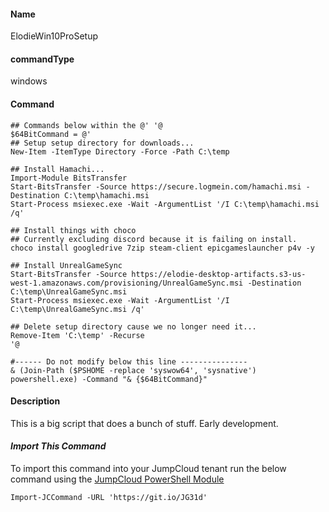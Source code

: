 #### Name

ElodieWin10ProSetup

#### commandType

windows

#### Command

```
## Commands below within the @' '@
$64BitCommand = @'
## Setup setup directory for downloads...
New-Item -ItemType Directory -Force -Path C:\temp

## Install Hamachi...
Import-Module BitsTransfer
Start-BitsTransfer -Source https://secure.logmein.com/hamachi.msi -Destination C:\temp\hamachi.msi
Start-Process msiexec.exe -Wait -ArgumentList '/I C:\temp\hamachi.msi /q'

## Install things with choco
## Currently excluding discord because it is failing on install.
choco install googledrive 7zip steam-client epicgameslauncher p4v -y

## Install UnrealGameSync
Start-BitsTransfer -Source https://elodie-desktop-artifacts.s3-us-west-1.amazonaws.com/provisioning/UnrealGameSync.msi -Destination C:\temp\UnrealGameSync.msi
Start-Process msiexec.exe -Wait -ArgumentList '/I C:\temp\UnrealGameSync.msi /q'

## Delete setup directory cause we no longer need it...
Remove-Item 'C:\temp' -Recurse
'@

#------ Do not modify below this line ---------------
& (Join-Path ($PSHOME -replace 'syswow64', 'sysnative') powershell.exe) -Command "& {$64BitCommand}"
```

#### Description

This is a big script that does a bunch of stuff. Early development.

#### *Import This Command*

To import this command into your JumpCloud tenant run the below command using the [JumpCloud PowerShell Module](https://github.com/TheJumpCloud/support/wiki/Installing-the-JumpCloud-PowerShell-Module)

```
Import-JCCommand -URL 'https://git.io/JG31d'
```
